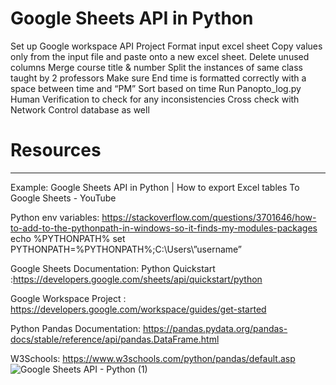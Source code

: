 # Google Sheets API in Python


Set up Google workspace API Project
Format input excel sheet
Copy values only from the input file and paste onto a new excel sheet.
Delete unused columns
Merge course title & number
Split the instances of same class taught by 2 professors
Make sure End time is formatted correctly with a space between time and “PM”
Sort based on time
Run Panopto_log.py
Human Verification to check for any inconsistencies
Cross check with Network Control database as well 

# Resources
_____________________
Example: Google Sheets API in Python | How to export Excel tables To Google Sheets - YouTube


Python env variables: https://stackoverflow.com/questions/3701646/how-to-add-to-the-pythonpath-in-windows-so-it-finds-my-modules-packages
echo %PYTHONPATH%
set PYTHONPATH=%PYTHONPATH%;C:\Users\”username”


Google Sheets Documentation: Python Quickstart :https://developers.google.com/sheets/api/quickstart/python 

Google Workspace Project : https://developers.google.com/workspace/guides/get-started

Python Pandas Documentation: 
https://pandas.pydata.org/pandas-docs/stable/reference/api/pandas.DataFrame.html

W3Schools: https://www.w3schools.com/python/pandas/default.asp
![Google Sheets API - Python (1)](https://user-images.githubusercontent.com/111452142/185230097-f0f0e954-1f4d-43fe-a7bc-09a78a5a94f1.png)

 
